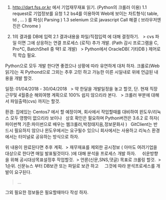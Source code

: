 1. http://dart.fss.or.kr 에서 기업재무재표 읽기. (Python의 크롤러 이용)
 1.1 request로 기업정보를 요청
 1.2 bs4를 이용하여 Web에 보이는 차트형식( table, td , ... ) 를 파싱( Parsing )
 1.3 selenium 으로 javascript Call 해결 ( 브라우저엔진은 Chrome )
 
2. 1의 결과를 DB에 입력
 2.1 결과내용을 파일/직접입력 에 대해 결정하기.
   > cvs 파일 이면 그에 상응하는 연결 프로세스 (로직) 추가 개발. (Path 감시 프로그램을 C, Pro*C, BatchShell 중 택1 로 개발)
   > Python에서 OracleDB( 기타DB ) 제어로직 학습 필요.

 Python으로 모두 개발 한다면 좋겠으나 상황에 따라 유연하게 대처 하자. 
  크롤로(Web읽기)는 꼭 Pythond으로 그외는 추후 고민 하고 가능한 이른 시일내로 위에 언급된 내용을 개발 할것.
 
 일정: 01/04/2018 - 30/04/2018
   > 약 한달을 개발일정을 놓고 할것, 단. 현재 직장근무및 4월중순 해외여행 계획으로 100% 쉽지 않으리라 본다.
   > 크롤러 부분에 대해서 파일출력(cvs) 까지는 할것.
 
 환경: 집에있는 Centos7 에서 할 예정이며, 회사에서 작업할때를 대비하여 윈도우/리눅스 모두 영향이 없으리라 보이나 
   상호 확인은 필요하며 Python버전은 3.6.2 로 하자( 파이썬책 기준:파이썬으로 배우는 웹크롤러,박정태지음,정보문화사 )
   GitClient는 반드시 필요하지 않으나 윈도우에서는 요구될수 있으니 회사에서는 사용하고 리눅스 환경에서는 터미널로 공유하는 방식으로 하자.

위 내용이 완료된다면 추후 계획.
  > 재무재표를 제외한 공시정보 ( 아마도 여려기업을 대상으로 한다면 매일 발표될것이다. )에 대해 분석을 프로세스 개발 하자.
     쉬운방향을 위해 공시대상목표설정후 작업할것.
  > 언론(신문,SNS,댓글) 목표로 크롤링 할것. 
  > 1순위. 신문뉴스 부터 DB보관 또는 파일로 보관 하고 
     그것에 따라 분석프로세스를 개발이 요구된다.
  > ...


그외 필요한 정보들은 필요할때마다 작성 하자.

